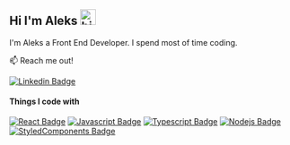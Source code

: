 ## Hi I'm Aleks <img src="https://user-images.githubusercontent.com/1303154/88677602-1635ba80-d120-11ea-84d8-d263ba5fc3c0.gif" width="28px" height="28px" alt="hi">

I'm Aleks a Front End Developer. I spend most of time coding.

:mailbox: Reach me out!

[![Linkedin Badge](https://img.shields.io/badge/-AleksandrRiabov-0e76a8?style=flat&labelColor=0e76a8&logo=linkedin&logoColor=white)](https://www.linkedin.com/in/aleksandr-riabov//)


#### Things I code with

<!-- TODO: Make technologies links takes you to repositories -->

[![React Badge](https://img.shields.io/badge/-React-61DBFB?style=for-the-badge&labelColor=black&logo=react&logoColor=61DBFB)](#)
[![Javascript Badge](https://img.shields.io/badge/-Javascript-F0DB4F?style=for-the-badge&labelColor=black&logo=javascript&logoColor=F0DB4F)](#)
[![Typescript Badge](https://img.shields.io/badge/-Typescript-007acc?style=for-the-badge&labelColor=black&logo=typescript&logoColor=007acc)](#)
[![Nodejs Badge](https://img.shields.io/badge/-Nodejs-3C873A?style=for-the-badge&labelColor=black&logo=node.js&logoColor=3C873A)](#)
[![StyledComponents Badge](https://img.shields.io/badge/-Styled&nbsp;Components-DB7093?style=for-the-badge&labelColor=black&logo=styledcomponents&logoColor=DB7093)](#)

